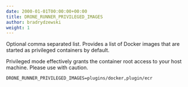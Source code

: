 ```yaml
---
date: 2000-01-01T00:00:00+00:00
title: DRONE_RUNNER_PRIVILEGED_IMAGES
author: bradrydzewski
weight: 1
---
```


Optional comma separated list. Provides a list of Docker images that are started as privileged containers by default.

<div class="alert alert-error">
Privileged mode effectively grants the container root access to your host machine. Please use with caution.
</div>

```
DRONE_RUNNER_PRIVILEGED_IMAGES=plugins/docker,plugin/ecr
```

